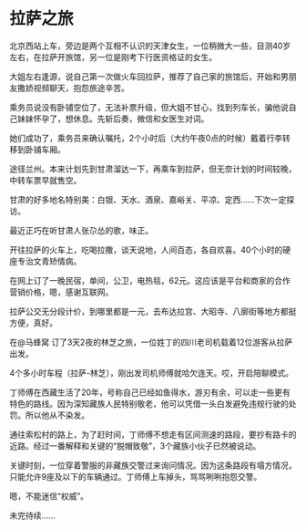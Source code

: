 # 拉萨之旅

北京西站上车，旁边是两个互相不认识的天津女生，一位稍微大一些，目测40岁左右，在拉萨开旅馆，另一位是刚考下行医资格证的女生。

大姐左右逢源，说自己第一次做火车回拉萨，推荐了自己家的旅馆后，开始和男朋友撒娇视频聊天，抱怨旅途辛苦。

乘务员说没有卧铺空位了，无法补票升级，但大姐不甘心，找到列车长，骗他说自己妹妹怀孕了，想休息。先斩后奏，微信和女医生对词。

她们成功了，乘务员来确认嘱托，2个小时后（大约午夜0点的时候）戴着行李转移到卧铺车厢。

途径兰州。本来计划先到甘肃溜达一下，再乘车到拉萨，但无奈计划的时间较晚，中转车票早就售空。

甘肃的好多地名特别美：白银、天水、酒泉、嘉峪关、平凉、定西......下次一定探访。

最近正巧在听甘肃人张尕怂的歌，味正。

开往拉萨的火车上，吃喝拉撒，谈天说地，人间百态，各自欢喜。40个小时的硬座专治文青矫情病。

在网上订了一晚民宿，单间，公卫，电热毯，62元。这应该是平台和商家的合作营销价格，嗯，感谢互联网。

拉萨公交无分段计价，到哪里都是一元，去布达拉宫、大昭寺、八廓街等地方都挺方便，真好。

在@马蜂窝 订了3天2夜的林芝之旅，一位姓丁的四川老司机载着12位游客从拉萨出发。

4个多小时车程（拉萨-林芝），刚出发司机师傅就哈欠连天。哎，开启陪聊模式。

丁师傅在西藏生活了20年，号称自己已经如鱼得水，游刃有余，可以走一些更有特色的路线。因为深知藏族人民特别敬老，他可以凭借一头白发避免违规行驶的处罚。所以他从不染发。

通往索松村的路上，为了赶时间，丁师傅不想走有区间测速的路段，要抄有路卡的近路。经过一番解释和关键的“脱帽致敬”，3个藏族小伙子已然被说动。

关键时刻，一位穿着警服的非藏族交警过来询问情况。因为这条路段有塌方情况，只能允许9座及以下的车辆通过。丁师傅上车掉头，骂骂咧咧抱怨交警。

嗯，不能迷信“权威”。

未完待续......
